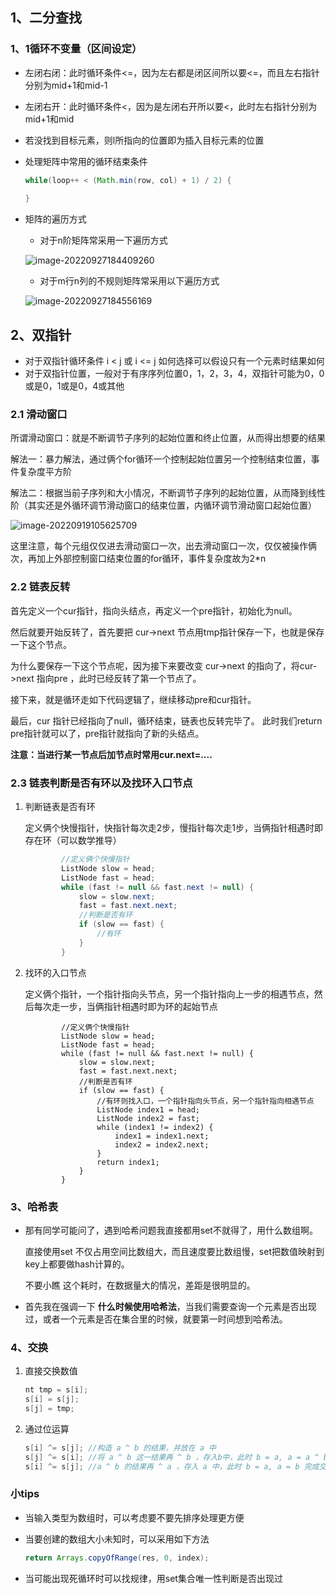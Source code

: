 ## 1、二分查找

### 1、1循环不变量（区间设定）

- 左闭右闭：此时循环条件<=，因为左右都是闭区间所以要<=，而且左右指针分别为mid+1和mid-1

- 左闭右开：此时循环条件<，因为是左闭右开所以要<，此时左右指针分别为mid+1和mid

- 若没找到目标元素，则l所指向的位置即为插入目标元素的位置

- 处理矩阵中常用的循环结束条件

  ```java
  while(loop++ < (Math.min(row, col) + 1) / 2) {
  	
  }
  ```

- 矩阵的遍历方式

  - 对于n阶矩阵常采用一下遍历方式

  ![image-20220927184409260](C:\Users\王子龙\AppData\Roaming\Typora\typora-user-images\image-20220927184409260.png)

  - 对于m行n列的不规则矩阵常采用以下遍历方式

  ![image-20220927184556169](C:\Users\王子龙\AppData\Roaming\Typora\typora-user-images\image-20220927184556169.png)

## 2、双指针

- 对于双指针循环条件 i < j 或 i <= j 如何选择可以假设只有一个元素时结果如何
- 对于双指针位置，一般对于有序序列位置0，1，2，3，4，双指针可能为0，0或是0，1或是0，4或其他

### 2.1 滑动窗口

所谓滑动窗口：就是不断调节子序列的起始位置和终止位置，从而得出想要的结果

解法一：暴力解法，通过俩个for循环一个控制起始位置另一个控制结束位置，事件复杂度平方阶

解法二：根据当前子序列和大小情况，不断调节子序列的起始位置，从而降到线性阶（其实还是外循环调节滑动窗口的结束位置，内循环调节滑动窗口起始位置）

![image-20220919105625709](C:\Users\王子龙\AppData\Roaming\Typora\typora-user-images\image-20220919105625709.png)

这里注意，每个元组仅仅进去滑动窗口一次，出去滑动窗口一次，仅仅被操作俩次，再加上外部控制窗口结束位置的for循环，事件复杂度故为2*n

### 2.2 链表反转

首先定义一个cur指针，指向头结点，再定义一个pre指针，初始化为null。

然后就要开始反转了，首先要把 cur->next 节点用tmp指针保存一下，也就是保存一下这个节点。

为什么要保存一下这个节点呢，因为接下来要改变 cur->next 的指向了，将cur->next 指向pre ，此时已经反转了第一个节点了。

接下来，就是循环走如下代码逻辑了，继续移动pre和cur指针。

最后，cur 指针已经指向了null，循环结束，链表也反转完毕了。 此时我们return pre指针就可以了，pre指针就指向了新的头结点。

**注意：当进行某一节点后加节点时常用cur.next=....**

### 2.3 链表判断是否有环以及找环入口节点

1. 判断链表是否有环

   定义俩个快慢指针，快指针每次走2步，慢指针每次走1步，当俩指针相遇时即存在环（可以数学推导）

   ```java
           //定义俩个快慢指针
           ListNode slow = head;
           ListNode fast = head;
           while (fast != null && fast.next != null) {
               slow = slow.next;
               fast = fast.next.next;
               //判断是否有环
               if (slow == fast) {
                   //有环
               }
           }
   ```

   

2. 找环的入口节点

   定义俩个指针，一个指针指向头节点，另一个指针指向上一步的相遇节点，然后每次走一步，当俩指针相遇时即为环的起始节点  

   ```
           //定义俩个快慢指针
           ListNode slow = head;
           ListNode fast = head;
           while (fast != null && fast.next != null) {
               slow = slow.next;
               fast = fast.next.next;
               //判断是否有环
               if (slow == fast) {
                   //有环则找入口，一个指针指向头节点，另一个指针指向相遇节点
                   ListNode index1 = head;
                   ListNode index2 = fast;
                   while (index1 != index2) {
                       index1 = index1.next;
                       index2 = index2.next;
                   }
                   return index1;
               }
           }
   ```


### 3、哈希表

- 那有同学可能问了，遇到哈希问题我直接都用set不就得了，用什么数组啊。

  直接使用set 不仅占用空间比数组大，而且速度要比数组慢，set把数值映射到key上都要做hash计算的。

  不要小瞧 这个耗时，在数据量大的情况，差距是很明显的。

- 首先我在强调一下 **什么时候使用哈希法**，当我们需要查询一个元素是否出现过，或者一个元素是否在集合里的时候，就要第一时间想到哈希法。

### 4、交换

1. 直接交换数值

   ```java
   nt tmp = s[i];
   s[i] = s[j];
   s[j] = tmp;
   ```

2. 通过位运算

   ```java
   s[i] ^= s[j]; //构造 a ^ b 的结果，并放在 a 中
   s[j] ^= s[i]; //将 a ^ b 这一结果再 ^ b ，存入b中，此时 b = a, a = a ^ b
   s[i] ^= s[j]; //a ^ b 的结果再 ^ a ，存入 a 中，此时 b = a, a = b 完成交换
   ```

   



### 小tips

- 当输入类型为数组时，可以考虑要不要先排序处理更方便

- 当要创建的数组大小未知时，可以采用如下方法

  ```java
  return Arrays.copyOfRange(res, 0, index);
  ```

- 当可能出现死循环时可以找规律，用set集合唯一性判断是否出现过